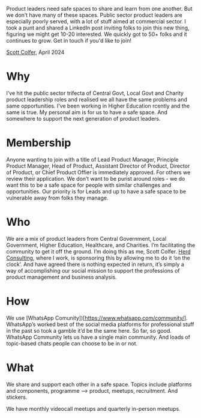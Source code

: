 Product leaders need safe spaces to share and learn from one another. But we don’t have many of these spaces. Public sector product leaders are especially poorly served, with a lot of stuff aimed at commercial sector. I took a punt and shared a LinkedIn post inviting folks to join this new thing, figuring we might get 10-20 interested. We quickly got to 50+ folks and it continues to grow. Get in touch if you'd like to join! 

[Scott Colfer](http://scottcolfer.com), April 2024

# Why

I’ve hit the public sector trifecta of Central Govt, Local Govt and Charity product leadership roles and realised we all have the same problems and same opportunities. I’ve been working in Higher Education rcently and the same is true. My personal aim is for us to have a safe space. And somewhere to support the next generation of product leaders.

# Membership

Anyone wanting to join with a title of Lead Product Manager, Principle Product Manager, Head of Product, Assistant Director of Product, Director of Product, or Chief Product Offier is immediately approved. For others we review their application. We don’t want to be purist around roles - we do want this to be a safe space for people with similar challenges and opportunities. Our priority is for Leads and up to have a safe space to be vulnerable away from folks they manage.

<!-- ## How to join
Add some details on how to join.
-->

# Who

We are a mix of product leaders from Central Government, Local Government, Higher Education, Healthcare, and Charities. I’m facilitating the community to get it off the ground. I’m doing this as me, Scott Colfer. [Herd Consulting](https://herd.consulting/), where I work, is sponsoring this by allowing me to do it ‘on the clock’. And have agreed there is nothing expected in return, it’s simply a way of accomplishing our social mission to support the professions of product management and business analysis. 

# How 

We use [WhatsApp Comunity])[https://www.whatsapp.com/community/]. WhatsApp’s worked best of the social media platforms for professional stuff in the past so took a gamble it’d be the same here. So far, so good. WhatsApp Community lets us have a single main community. And loads of topic-based chats people can choose to be in or not.

# What

We share and support each other in a safe space. Topics include platforms and components, programme –> product, meetups, recruitment. And stickers.

We have monthly videocall meetups and quarterly in-person meetups.
